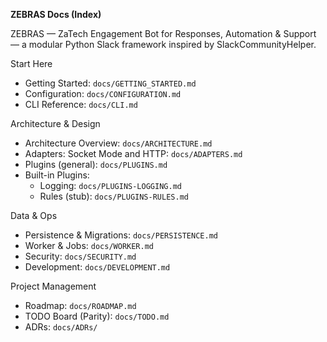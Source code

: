 **ZEBRAS Docs (Index)**

ZEBRAS — ZaTech Engagement Bot for Responses, Automation & Support — a modular Python Slack framework inspired by SlackCommunityHelper.

Start Here
- Getting Started: `docs/GETTING_STARTED.md`
- Configuration: `docs/CONFIGURATION.md`
- CLI Reference: `docs/CLI.md`

Architecture & Design
- Architecture Overview: `docs/ARCHITECTURE.md`
- Adapters: Socket Mode and HTTP: `docs/ADAPTERS.md`
- Plugins (general): `docs/PLUGINS.md`
- Built-in Plugins:
  - Logging: `docs/PLUGINS-LOGGING.md`
  - Rules (stub): `docs/PLUGINS-RULES.md`

Data & Ops
- Persistence & Migrations: `docs/PERSISTENCE.md`
- Worker & Jobs: `docs/WORKER.md`
- Security: `docs/SECURITY.md`
- Development: `docs/DEVELOPMENT.md`

Project Management
- Roadmap: `docs/ROADMAP.md`
- TODO Board (Parity): `docs/TODO.md`
- ADRs: `docs/ADRs/`

